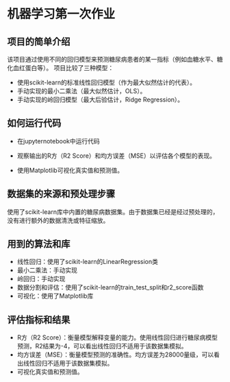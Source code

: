 # 机器学习第一次作业
## 项目的简单介绍
该项目通过使用不同的回归模型来预测糖尿病患者的某一指标（例如血糖水平、糖化血红蛋白等）。
项目比较了三种模型：
- 使用scikit-learn的标准线性回归模型（作为最大似然估计的代表）。
- 手动实现的最小二乘法（最大似然估计，OLS）。
- 手动实现的岭回归模型（最大后验估计，Ridge Regression）。
## 如何运行代码

- 在jupyternotebook中运行代码

- 观察输出的R方（R2 Score）和均方误差（MSE）以评估各个模型的表现。

- 使用Matplotlib可视化真实值和预测值。
## 数据集的来源和预处理步骤

使用了scikit-learn库中内置的糖尿病数据集。由于数据集已经是经过预处理的，没有进行额外的数据清洗或特征缩放。
## 用到的算法和库

- 线性回归：使用了scikit-learn的LinearRegression类
- 最小二乘法：手动实现
- 岭回归：手动实现
- 数据分割和评估：使用了scikit-learn的train_test_split和r2_score函数
- 可视化：使用了Matplotlib库
## 评估指标和结果

- R方（R2 Score）：衡量模型解释变量的能力。使用线性回归进行糖尿病模型预测，R2结果为-4，可以看出线性回归不适用于该数据集模拟。
- 均方误差（MSE）：衡量模型预测的准确性。均方误差为28000量级，可以看出线性回归不适用于该数据集模拟。
- 可视化真实值和预测值。
